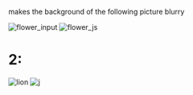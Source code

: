 makes the background of the following picture blurry

![flower_input](https://user-images.githubusercontent.com/103634638/210665659-c7b1e6e0-369c-4bb5-a20a-8d3749ca338d.jpg)
![flower_js](https://user-images.githubusercontent.com/103634638/210665686-212ad2ee-1cf6-4ebe-8548-2484a18506cb.jpg)

# 2:
![lion](https://user-images.githubusercontent.com/103634638/210901730-29003c8f-8bc6-4960-b3eb-bb4db19c774b.png)
![j](https://user-images.githubusercontent.com/103634638/210901819-a4aff300-dbdb-4306-bc4f-56e1215b7e54.jpg)
